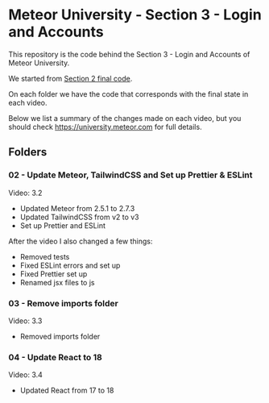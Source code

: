 # Meteor University - Section 3 - Login and Accounts

This repository is the code behind the Section 3 - Login and Accounts of Meteor University.

We started from [Section 2 final code](https://github.com/dyarleniber/collections-and-schemas-in-meteor/tree/main/10-collection-hooks-with-collection-hooks-package/meteor-wallet).

On each folder we have the code that corresponds with the final state in each video.

Below we list a summary of the changes made on each video, but you should check https://university.meteor.com for full details.

## Folders

### 02 - Update Meteor, TailwindCSS and Set up Prettier & ESLint

Video: 3.2

- Updated Meteor from 2.5.1 to 2.7.3
- Updated TailwindCSS from v2 to v3
- Set up Prettier and ESLint

After the video I also changed a few things:

- Removed tests
- Fixed ESLint errors and set up
- Fixed Prettier set up
- Renamed jsx files to js

### 03 - Remove imports folder

Video: 3.3

- Removed imports folder

### 04 - Update React to 18

Video: 3.4

- Updated React from 17 to 18

